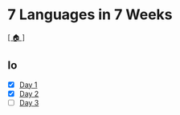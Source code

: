 # 7 Languages in 7 Weeks

[[ 🏠 ]][home-url]

## Io

- [x] [Day 1](./day1)
- [x] [Day 2](./day2)
- [ ] [Day 3](./day3)

[home-url]: ../readme.md
